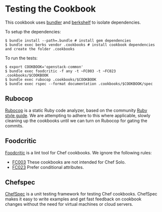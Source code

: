 # Testing the Cookbook #

This cookbook uses [bundler](http://gembundler.com/) and [berkshelf](http://berkshelf.com/) to isolate dependencies.

To setup the dependencies:

    $ bundle install --path=.bundle # install gem dependencies
    $ bundle exec berks vendor .cookbooks # install cookbook dependencies and create the folder .cookbooks

To run the tests:

    $ export COOKBOOK='openstack-common'
    $ bundle exec foodcritic -f any -t ~FC003 -t ~FC023 .cookbooks/$COOKBOOK
    $ bundle exec rubocop .cookbooks/$COOKBOOK
    $ bundle exec rspec --format documentation .cookbooks/$COOKBOOK/spec

## Rubocop  ##

[Rubocop](https://github.com/bbatsov/rubocop) is a static Ruby code analyzer, based on the community [Ruby style guide](https://github.com/bbatsov/ruby-style-guide). We are attempting to adhere to this where applicable, slowly cleaning up the cookbooks until we can turn on Rubocop for gating the commits.

## Foodcritic ##

[Foodcritic](http://acrmp.github.io/foodcritic/) is a lint tool for Chef cookbooks. We ignore the following rules:

* [FC003](http://acrmp.github.io/foodcritic/#FC003) These cookbooks are not intended for Chef Solo.
* [FC023](http://acrmp.github.io/foodcritic/#FC023) Prefer conditional attributes.

## Chefspec

[ChefSpec](http://code.sethvargo.com/chefspec/) is a unit testing framework for testing Chef cookbooks. ChefSpec makes it easy to write examples and get fast feedback on cookbook changes without the need for virtual machines or cloud servers.

